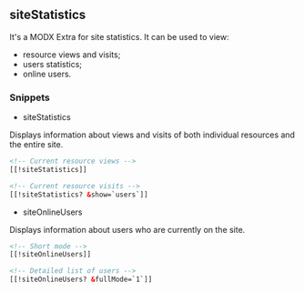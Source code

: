 ## siteStatistics

It's a MODX Extra for site statistics. It can be used to view:
- resource views and visits;
- users statistics;
- online users.

### Snippets
* siteStatistics
 
Displays information about views and visits of both individual resources and the entire site.
```html
<!-- Current resource views -->
[[!siteStatistics]]

<!-- Current resource visits -->
[[!siteStatistics? &show=`users`]]
```
* siteOnlineUsers

Displays information about users who are currently on the site.
```html
<!-- Short mode -->
[[!siteOnlineUsers]]

<!-- Detailed list of users -->
[[!siteOnlineUsers? &fullMode=`1`]]
```